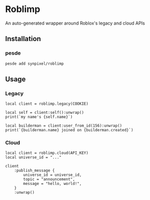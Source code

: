 # Roblimp

An auto-generated wrapper around Roblox's legacy and cloud APIs

## Installation

### pesde

```sh
pesde add synpixel/roblimp
```

## Usage

### Legacy

```luau
local client = roblimp.legacy(COOKIE)

local self = client:self():unwrap()
print(`my name's {self.name}`)

local builderman = client:user_from_id(156):unwrap()
print(`{builderman.name} joined on {builderman.created}`)
```

### Cloud

```luau
local client = roblimp.cloud(API_KEY)
local universe_id = "..."

client
	:publish_message {
		universe_id = universe_id,
		topic = "announcement",
		message = "hello, world!",
	}
	:unwrap()
```
